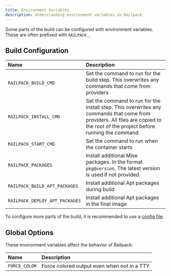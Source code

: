 ```yaml
---
title: Environment Variables
description: Understanding environment variables in Railpack
---
```


Some parts of the build can be configured with environment variables. These are
often prefixed with `RAILPACK_`.

## Build Configuration

| Name                           | Description                                                                                                                                                                     |
| :----------------------------- | :------------------------------------------------------------------------------------------------------------------------------------------------------------------------------ |
| `RAILPACK_BUILD_CMD`           | Set the command to run for the build step. This overwrites any commands that come from providers                                                                                |
| `RAILPACK_INSTALL_CMD`         | Set the command to run for the install step. This overwrites any commands that come from providers. All files are copied to the root of the project before running the command. |
| `RAILPACK_START_CMD`           | Set the command to run when the container starts                                                                                                                                |
| `RAILPACK_PACKAGES`            | Install additional Mise packages. In the format `pkg@version`. The latest version is used if not provided.                                                                      |
| `RAILPACK_BUILD_APT_PACKAGES`  | Install additional Apt packages during build                                                                                                                                    |
| `RAILPACK_DEPLOY_APT_PACKAGES` | Install additional Apt packages in the final image                                                                                                                              |

To configure more parts of the build, it is recommended to use a [config file](/config/file).

## Global Options

These environment variables affect the behavior of Railpack:

| Name          | Description                                 |
| :------------ | :------------------------------------------ |
| `FORCE_COLOR` | Force colored output even when not in a TTY |
